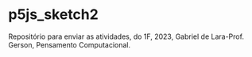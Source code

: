 # p5js_sketch2
Repositório para enviar as atividades, do 1F, 2023, Gabriel de Lara-Prof. Gerson, Pensamento Computacional.
